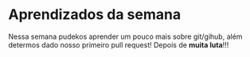 # Aprendizados da semana

Nessa semana pudekos aprender um pouco mais sobre git/gihub, além determos 
dado nosso primeiro pull request! Depois de **muita luta**!!!